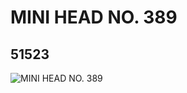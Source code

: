 # MINI HEAD NO. 389
## 51523
![MINI HEAD NO. 389](https://lc-www-live-s.legocdn.com/media/bricks/5/2/4261572.jpg)